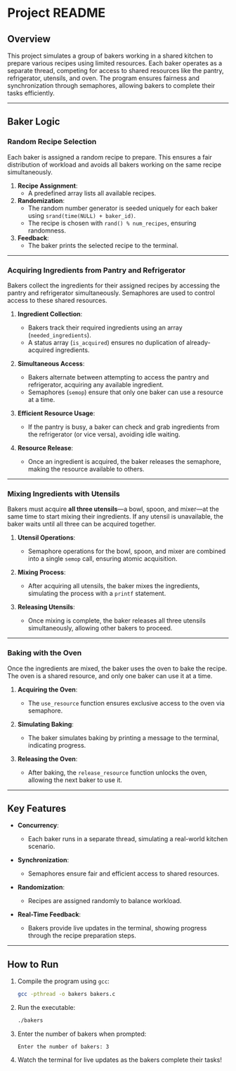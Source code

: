 # Project README

## Overview

This project simulates a group of bakers working in a shared kitchen to prepare various recipes using limited resources. Each baker operates as a separate thread, competing for access to shared resources like the pantry, refrigerator, utensils, and oven. The program ensures fairness and synchronization through semaphores, allowing bakers to complete their tasks efficiently.

---

## Baker Logic

### Random Recipe Selection

Each baker is assigned a random recipe to prepare. This ensures a fair distribution of workload and avoids all bakers working on the same recipe simultaneously.

1. **Recipe Assignment**:
   - A predefined array lists all available recipes.
2. **Randomization**:
   - The random number generator is seeded uniquely for each baker using `srand(time(NULL) + baker_id)`.
   - The recipe is chosen with `rand() % num_recipes`, ensuring randomness.
3. **Feedback**:
   - The baker prints the selected recipe to the terminal.

---

### Acquiring Ingredients from Pantry and Refrigerator

Bakers collect the ingredients for their assigned recipes by accessing the pantry and refrigerator simultaneously. Semaphores are used to control access to these shared resources.

1. **Ingredient Collection**:
   - Bakers track their required ingredients using an array (`needed_ingredients`).
   - A status array (`is_acquired`) ensures no duplication of already-acquired ingredients.
   
2. **Simultaneous Access**:
   - Bakers alternate between attempting to access the pantry and refrigerator, acquiring any available ingredient.
   - Semaphores (`semop`) ensure that only one baker can use a resource at a time.

3. **Efficient Resource Usage**:
   - If the pantry is busy, a baker can check and grab ingredients from the refrigerator (or vice versa), avoiding idle waiting.

4. **Resource Release**:
   - Once an ingredient is acquired, the baker releases the semaphore, making the resource available to others.

---

### Mixing Ingredients with Utensils

Bakers must acquire **all three utensils**—a bowl, spoon, and mixer—at the same time to start mixing their ingredients. If any utensil is unavailable, the baker waits until all three can be acquired together.

1. **Utensil Operations**:
   - Semaphore operations for the bowl, spoon, and mixer are combined into a single `semop` call, ensuring atomic acquisition.

2. **Mixing Process**:
   - After acquiring all utensils, the baker mixes the ingredients, simulating the process with a `printf` statement.

3. **Releasing Utensils**:
   - Once mixing is complete, the baker releases all three utensils simultaneously, allowing other bakers to proceed.

---

### Baking with the Oven

Once the ingredients are mixed, the baker uses the oven to bake the recipe. The oven is a shared resource, and only one baker can use it at a time.

1. **Acquiring the Oven**:
   - The `use_resource` function ensures exclusive access to the oven via semaphore.

2. **Simulating Baking**:
   - The baker simulates baking by printing a message to the terminal, indicating progress.

3. **Releasing the Oven**:
   - After baking, the `release_resource` function unlocks the oven, allowing the next baker to use it.

---

## Key Features

- **Concurrency**:
   - Each baker runs in a separate thread, simulating a real-world kitchen scenario.
   
- **Synchronization**:
   - Semaphores ensure fair and efficient access to shared resources.
   
- **Randomization**:
   - Recipes are assigned randomly to balance workload.

- **Real-Time Feedback**:
   - Bakers provide live updates in the terminal, showing progress through the recipe preparation steps.

---

## How to Run

1. Compile the program using `gcc`:
   ```bash
   gcc -pthread -o bakers bakers.c
   ```

2. Run the executable:
   ```bash
   ./bakers
   ```

3. Enter the number of bakers when prompted:
   ```text
   Enter the number of bakers: 3
   ```

4. Watch the terminal for live updates as the bakers complete their tasks!